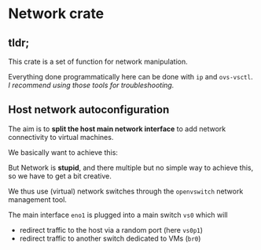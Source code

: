 # Network crate

## tldr;

This crate is a set of function for network manipulation.

Everything done programmatically here can be done with `ip` and `ovs-vsctl`.
_I recommend using those tools for troubleshooting._

## Host network autoconfiguration

The aim is to **split the host main network interface**
to add network connectivity to virtual machines.

We basically want to achieve this:

<!---
  ┌───────┐
  │ eno1  │
  ┴───┬───┴
      │
  ┌───┴──┐
  │      │
  │      │
  │ host │
  │      │
  └──────┘
--->

<!---
         ┌───────┐
         │ eno1  │
    ┌────┴───┬───┴────┐
    │        │        │
    │        │        │
┌───┴──┐ ┌───┴──┐ ┌───┴──┐
│      │ │      │ │      │
│      │ │      │ │      │
│ host │ │ vm1  │ │ vm2  │
│      │ │      │ │      │
└──────┘ └──────┘ └──────┘

--->

But Network is **stupid**, and there multiple but no simple way to achieve this, so we have to get a bit creative.

We thus use (virtual) network switches through the `openvswitch`
network management tool.

The main interface `eno1` is plugged into a main switch `vs0` which will

- redirect traffic to the host via a random port (here `vs0p1`)
- redirect traffic to another switch dedicated to VMs (`br0`)

<!---
                                 ┌─────┐
                                 │ eno1│
                                 └──┬──┘
                                    │
                                    │
   ┌───────────────────┐        ┌───┴──┐
   │         br0       ├────────┤  vs0 │
   └───────────────────┘        └──────┘
   │      │     │                   │
   │      │     │                ┌────┐
┌────┐ ┌────┐ ┌────┐             ┌────┐
│    │ │    │ │    │             │    │
│vm1 │ │vm2 │ │vm3 │             │host│
│    │ │    │ │    │             │    │
└────┘ └────┘ └────┘             └────┘

--->
